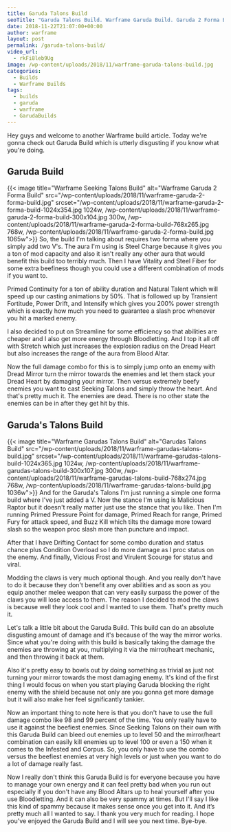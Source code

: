 ```yaml
---
title: Garuda Talons Build
seoTitle: "Garuda Talons Build. Warframe Garuda Build. Garuda 2 Forma Build"
date: 2018-11-22T21:07:00+00:00
author: warframe
layout: post
permalink: /garuda-talons-build/
video_url:
  - rkFi8leb9Ug
image: /wp-content/uploads/2018/11/warframe-garuda-talons-build.jpg
categories:
  - Builds
  - Warframe Builds
tags:
  - builds
  - garuda
  - warframe
  - GarudaBuilds
---
```

Hey guys and welcome to another Warframe build article. Today we're gonna check out Garuda Build which is utterly disgusting if you know what you're doing.<!--more-->

## Garuda Build
{{< image title="Warframe Seeking Talons Build" alt="Warframe Garuda 2 Forma Build" src="/wp-content/uploads/2018/11/warframe-garuda-2-forma-build.jpg" srcset="/wp-content/uploads/2018/11/warframe-garuda-2-forma-build-1024x354.jpg 1024w, /wp-content/uploads/2018/11/warframe-garuda-2-forma-build-300x104.jpg 300w, /wp-content/uploads/2018/11/warframe-garuda-2-forma-build-768x265.jpg 768w, /wp-content/uploads/2018/11/warframe-garuda-2-forma-build.jpg 1065w">}}
So, the build I'm talking about requires two forma where you simply add two V's. The aura I'm using is Steel Charge because it gives you a ton of mod capacity and also it isn't really any other aura that would benefit this build too terribly much. Then I have Vitality and Steel Fiber for some extra beefiness though you could use a different combination of mods if you want to.

Primed Continuity for a ton of ability duration and Natural Talent which will speed up our casting animations by 50%. That is followed up by Transient Fortitude, Power Drift, and Intensify which gives you 200% power strength which is exactly how much you need to guarantee a slash proc whenever you hit a marked enemy. 

I also decided to put on Streamline for some efficiency so that abilities are cheaper and I also get more energy through Bloodletting. And I top it all off with Stretch which just increases the explosion radius on the Dread Heart but also increases the range of the aura from Blood Altar. 

Now the full damage combo for this is to simply jump onto an enemy with Dread Mirror turn the mirror towards the enemies and let them stack your Dread Heart by damaging your mirror. Then versus extremely beefy enemies you want to cast Seeking Talons and simply throw the heart. And that's pretty much it. The enemies are dead. There is no other state the enemies can be in after they get hit by this. 

## Garuda's Talons Build
{{< image title="Warframe Garudas Talons Build" alt="Garudas Talons Build" src="/wp-content/uploads/2018/11/warframe-garudas-talons-build.jpg" srcset="/wp-content/uploads/2018/11/warframe-garudas-talons-build-1024x365.jpg 1024w, /wp-content/uploads/2018/11/warframe-garudas-talons-build-300x107.jpg 300w, /wp-content/uploads/2018/11/warframe-garudas-talons-build-768x274.jpg 768w, /wp-content/uploads/2018/11/warframe-garudas-talons-build.jpg 1036w">}}
And for the Garuda's Talons I'm just running a simple one forma build where I've just added a V. Now the stance I'm using is Malicious Raptor but it doesn't really matter just use the stance that you like. Then I'm running Primed Pressure Point for damage, Primed Reach for range, Primed Fury for attack speed, and Buzz Kill which tilts the damage more toward slash so the weapon proc slash more than puncture and impact. 

After that I have Drifting Contact for some combo duration and status chance plus Condition Overload so I do more damage as I proc status on the enemy. And finally, Vicious Frost and Virulent Scourge for status and viral. 

Modding the claws is very much optional though. And you really don't have to do it because they don't benefit any over abilities and as soon as you equip another melee weapon that can very easily surpass the power of the claws you will lose access to them. The reason I decided to mod the claws is because well they look cool and I wanted to use them. That's pretty much it. 

Let's talk a little bit about the Garuda Build. This build can do an absolute disgusting amount of damage and it's because of the way the mirror works. Since what you're doing with this build is basically taking the damage the enemies are throwing at you, multiplying it via the mirror/heart mechanic, and then throwing it back at them. 

Also it's pretty easy to bowls out by doing something as trivial as just not turning your mirror towards the most damaging enemy. It's kind of the first thing I would focus on when you start playing Garuda blocking the right enemy with the shield because not only are you gonna get more damage but it will also make her feel significantly tankier. 

Now an important thing to note here is that you don't have to use the full damage combo like 98 and 99 percent of the time. You only really have to use it against the beefiest enemies. Since Seeking Talons on their own with this Garuda Build can bleed out enemies up to level 50 and the mirror/heart combination can easily kill enemies up to level 100 or even a 150 when it comes to the Infested and Corpus. So, you only have to use the combo versus the beefiest enemies at very high levels or just when you want to do a lot of damage really fast.

Now I really don't think this Garuda Build is for everyone because you have to manage your own energy and it can feel pretty bad when you run out especially if you don't have any Blood Altars up to heal yourself after you use Bloodletting. And it can also be very spammy at times. But I'll say I like this kind of spammy because it makes sense once you get into it. And it’s pretty much all I wanted to say. I thank you very much for reading. I hope you've enjoyed the  Garuda Build and I will see you next time. Bye-bye. 